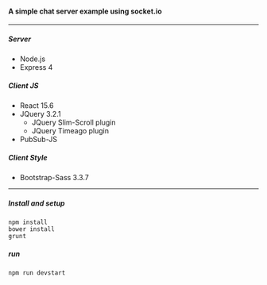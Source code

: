 #### A simple chat server example using socket.io
----

##### Server
* Node.js
* Express 4

##### Client JS
* React 15.6
* JQuery 3.2.1
  * JQuery Slim-Scroll plugin
  * JQuery Timeago plugin
* PubSub-JS

##### Client Style
* Bootstrap-Sass 3.3.7

---
##### Install and setup
```
npm install
bower install
grunt
```

##### run
```
npm run devstart
```